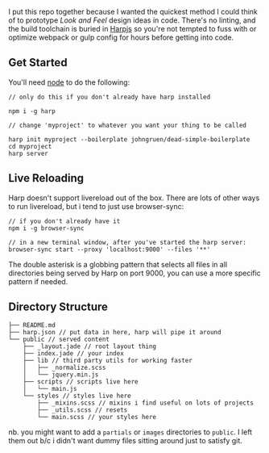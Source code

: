I put this repo together because I wanted the quickest method I could think of to  prototype *Look and Feel* design ideas in code. There's no linting, and the build toolchain is buried in [Harpjs](http://harpjs.com/) so you're not tempted to fuss with or optimize webpack or gulp config for hours before getting into code.

## Get Started

You'll need [node](https://nodejs.org/en/) to do the following:  

```
// only do this if you don't already have harp installed

npm i -g harp

// change 'myproject' to whatever you want your thing to be called

harp init myproject --boilerplate johngruen/dead-simple-boilerplate
cd myproject
harp server
```

## Live Reloading

Harp doesn't support livereload out of the box. There are lots of other ways to run livereload, but i tend to just use browser-sync:

```
// if you don't already have it
npm i -g browser-sync

// in a new terminal window, after you've started the harp server:
browser-sync start --proxy 'localhost:9000' --files '**'
```

The double asterisk is a globbing pattern that selects all files in all directories being served by Harp on port 9000, you can use a more specific pattern if needed.


## Directory Structure

```
├── README.md
├── harp.json // put data in here, harp will pipe it around
└── public // served content
    ├── _layout.jade // root layout thing
    ├── index.jade // your index
    ├── lib // third party utils for working faster
    │   ├── _normalize.scss
    │   └── jquery.min.js
    ├── scripts // scripts live here
    │   └── main.js
    └── styles // styles live here
        ├── _mixins.scss // mixins i find useful on lots of projects
        ├── _utils.scss // resets
        └── main.scss // your styles here
```

nb. you might want to add a `partials` or `images` directories to `public`. I left them out b/c i didn't want dummy files sitting around just to satisfy git.

